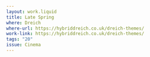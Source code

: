 ```yaml
---
layout: work.liquid
title: Late Spring  
where: Dreich
where-url: https://hybriddreich.co.uk/dreich-themes/
work-link: https://hybriddreich.co.uk/dreich-themes/
tags: "20"
issue: Cinema
---
```

